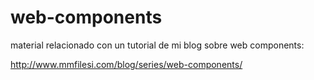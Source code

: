 # web-components
material relacionado con un tutorial de mi blog sobre web components:

http://www.mmfilesi.com/blog/series/web-components/
